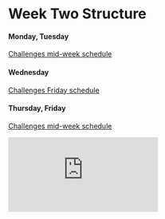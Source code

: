 # Week Two Structure

#### Monday, Tuesday

[Challenges mid-week schedule](./challenges_mid_week_schedule.md)

#### Wednesday

[Challenges Friday schedule](./challenges_friday_schedule.md)

#### Thursday, Friday

[Challenges mid-week schedule](./challenges_mid_week_schedule.md)

![Tracking pixel](https://githubanalytics.herokuapp.com/course/sequence/apprenticeship/week02.md)
